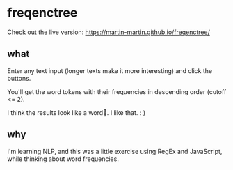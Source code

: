 # freqenctree

Check out the live version: https://martin-martin.github.io/freqenctree/

## what
Enter any text input (longer texts make it more interesting) and click the buttons.

You'll get the word tokens with their frequencies in descending order (cutoff <= 2).

I think the results look like a word🌳. I like that. : )

## why
I'm learning NLP, and this was a little exercise using RegEx and JavaScript, while thinking about word frequencies.
